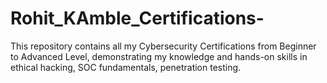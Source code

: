 # Rohit_KAmble_Certifications-
This repository contains all my Cybersecurity Certifications from Beginner to Advanced Level, demonstrating my knowledge and hands-on skills in ethical hacking, SOC fundamentals, penetration testing.
